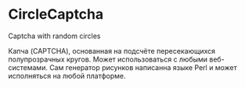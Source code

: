 # CircleCaptcha
Captcha with random circles

Капча (CAPTCHA), основанная на подсчёте пересекающихся полупрозрачных кругов. Может использоваться с любыми веб-системами. Сам генератор рисунков написанна языке Perl и может исполняться на любой платформе.
